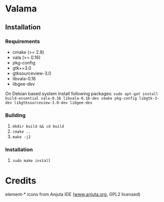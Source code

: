 # Valama #

## Installation ##

### Requirements
 * cmake (>= 2.8)
 * vala (>= 0.16)
 * pkg-config
 * gtk+=3.0
 * gtksourceview-3.0
 * libvala-0.16
 * libgee-dev

On Debian based system install following packages:
`sudo apt-get install build-essential vala-0.16 libvala-0.16-dev cmake pkg-config libgtk-3-dev libgtksourceview-3.0-dev libgee-dev`

### Building ###
 1. `mkdir build && cd build`
 1. `cmake ..`
 1. `make -j2`

### Installation ###
 1. `sudo make install`
 
# Credits #

element-\* icons from Anjuta IDE (www.anjuta.org, GPL2 licensed)
